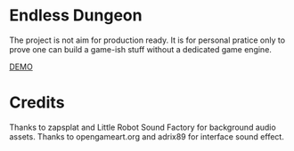 # Endless Dungeon
The project is not aim for production ready. 
It is for personal pratice only to prove one can build a game-ish stuff without a dedicated game engine.

[DEMO](https://r000tmnt.github.io/endless_dungeon/)

# Credits
Thanks to zapsplat and Little Robot Sound Factory for background audio assets.
Thanks to opengameart.org and adrix89 for interface sound effect.